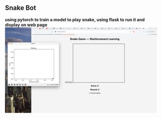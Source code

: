 ## Snake Bot  
**using pytorch to train a model to play snake, using flask to run it and display on web page**  
![](preview.png)  

